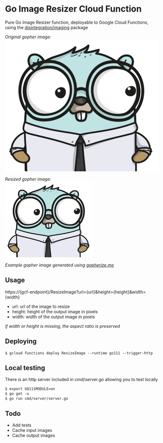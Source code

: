 # Go Image Resizer Cloud Function

Pure Go Image Resizer function, deployable to Google Cloud Functions, using the [disintegration/imaging](https://github.com/disintegration/imaging) package

*Original gopher image:*   
![Big Gopher](/example/gopherizeme_orig.jpg?raw=true "Big Gopher")

*Resized gopher image:*  
![Small Gopher](/example/gopherizeme_resized.jpg?raw=true "Small Gopher")


*Example gopher image generated using [gopherize.me](https://gopherize.me/)*

## Usage

https://{gcf-endpoint}/ResizeImage?url={url}&height={height}&width={width}
- url: url of the image to resize
- height: height of the output image in pixels
- width: width of the output image in pixels

*if width or height is missing, the aspect ratio is preserved*

## Deploying

```` 
$ gcloud functions deploy ResizeImage --runtime go111 --trigger-http
````

## Local testing
There is an http server included in cmd/server.go allowing you to test locally

```` 
$ export GO111MODULE=on
$ go get -u
$ go run cmd/server/server.go

````


## Todo
- Add tests
- Cache input images
- Cache output images